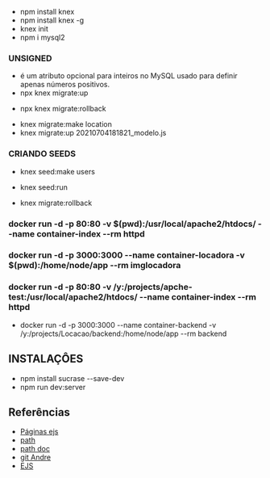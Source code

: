 
- npm install knex
- npm install knex -g
- knex init
- npm i mysql2
### UNSIGNED
- é um atributo opcional para inteiros no MySQL usado para definir apenas números positivos.
- npx knex migrate:up
  > 
- npx knex migrate:rollback
  > 
- knex migrate:make location
- knex migrate:up 20210704181821_modelo.js

### CRIANDO SEEDS
- knex seed:make users
- knex seed:run

- knex migrate:rollback

### docker run -d -p 80:80 -v $(pwd):/usr/local/apache2/htdocs/ --name container-index --rm httpd

### docker run -d -p 3000:3000 --name container-locadora -v $(pwd):/home/node/app --rm imglocadora

### docker run -d -p 80:80 -v /y:/projects/apche-test:/usr/local/apache2/htdocs/ --name container-index --rm httpd

- docker run -d -p 3000:3000 --name container-backend -v /y:/projects/Locacao/backend:/home/node/app --rm  backend


## INSTALAÇÔES
- npm install sucrase --save-dev
- npm run dev:server

## Referências
- [Páginas ejs](https://www.digitalocean.com/community/tutorials/how-to-use-ejs-to-template-your-node-application-pt)
- [path](https://www.geeksforgeeks.org/node-js-path-resolve-method/)
- [path doc](https://nodejs.org/api/path.html)
- [git Andre](https://github.com/andresgois/Formacao-node)
- [EJS](https://ejs.co/#install)